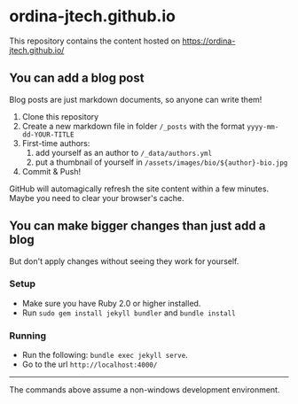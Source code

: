 # ordina-jtech.github.io
This repository contains the content hosted on https://ordina-jtech.github.io/

## You can add a blog post
Blog posts are just markdown documents, so anyone can write them!

1. Clone this repository
1. Create a new markdown file in folder `/_posts` with the format `yyyy-mm-dd-YOUR-TITLE`
1. First-time authors:
   1. add yourself as an author to `/_data/authors.yml` 
   1. put a thumbnail of yourself in `/assets/images/bio/${author}-bio.jpg`
1. Commit & Push!

GitHub will automagically refresh the site content within a few minutes.
Maybe you need to clear your browser's cache.

## You can make bigger changes than just add a blog
But don't apply changes without seeing they work for yourself.

### Setup

* Make sure you have Ruby 2.0 or higher installed.
* Run `sudo gem install jekyll bundler` and `bundle install`

### Running

* Run the following: `bundle exec jekyll serve`.
* Go to the url `http://localhost:4000/`

----

The commands above assume a non-windows development environment.
